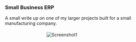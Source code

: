 <a href="/projects/erp" style="text-decoration: none;">
<div class="card hover-effect">

<div class="row"  style="align-items: center; flex-wrap: wrap;">

<div style="margin: 20px; min-width: 200px;">

### Small Business ERP

A small write up on one of my larger projects built for a small manufacturing company.

</div>
<div style="max-width: 200px; min-width: 200px; margin: 20px auto">

![Screenshot1](/imgs/erpcap1.png)

</div>
</div>

</div>
</a>
